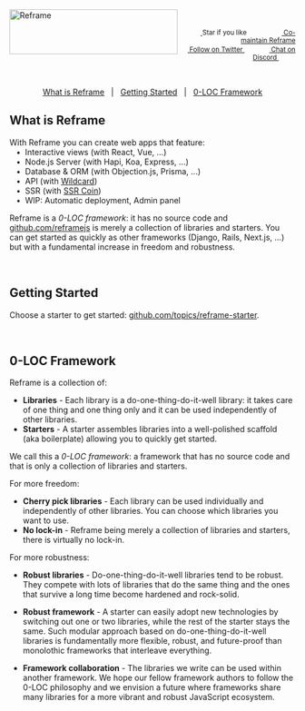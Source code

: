 <a href="/../../#readme">
    <img align="left" src="https://github.com/reframejs/reframe/raw/master/docs/images/logo-with-title-and-slogan.min.svg?sanitize=true" width=296 height=79 style="max-width:100%;" alt="Reframe"/>
</a>
<br/>
<p align="right">
    <sup>
        <a href="#">
            <img
              src="https://github.com/reframejs/reframe/raw/master/docs/images/star.svg?sanitize=true"
              width="16"
              height="12"
            >
        </a>
        Star if you like
        &nbsp;&nbsp;&nbsp;&nbsp;
        &nbsp;&nbsp;&nbsp;&nbsp;
        &nbsp;&nbsp;
        <a href="https://github.com/reframejs/reframe/blob/master/contributing.md">
            <img
              src="https://github.com/reframejs/reframe/raw/master/docs/images/biceps.min.svg?sanitize=true"
              width="16"
              height="14"
            >
            Co-maintain Reframe
        </a>
    </sup>
    <br/>
    <sup>
        <a href="https://twitter.com/reframejs">
            <img
              src="https://github.com/reframejs/reframe/raw/master/docs/images/tw.svg?sanitize=true"
              width="15"
              height="13"
            >
            Follow on Twitter
        </a>
        &nbsp;&nbsp;&nbsp;&nbsp;&nbsp;
        &nbsp;&nbsp;
        <a href="https://discord.gg/kqXf65G">
            <img
              src="https://github.com/reframejs/reframe/raw/master/docs/images/chat.svg?sanitize=true"
              width="14"
              height="10"
            >
            Chat on Discord
        </a>
        &nbsp;&nbsp;&nbsp;&nbsp;
        &nbsp;&nbsp;&nbsp;&nbsp;
    </sup>
</p>
&nbsp;
<p align='center'>
<a href="#what-is-reframe">What is Reframe</a>
&nbsp; | &nbsp;
<a href="#getting-started">Getting Started</a>
&nbsp; | &nbsp;
<a href="#0-loc-framework">0-LOC Framework</a>
</p>

## What is Reframe

With Reframe you can create web apps that feature:
<br/> &nbsp;&nbsp;&nbsp;&#8226;&nbsp;
Interactive views (with React, Vue, ...)
<br/> &nbsp;&nbsp;&nbsp;&#8226;&nbsp;
Node.js Server (with Hapi, Koa, Express, ...)
<br/> &nbsp;&nbsp;&nbsp;&#8226;&nbsp;
Database & ORM (with Objection.js, Prisma, ...)
<br/> &nbsp;&nbsp;&nbsp;&#8226;&nbsp;
API (with [Wildcard](https://github.com/reframejs/wildcard-api))
<br/> &nbsp;&nbsp;&nbsp;&#8226;&nbsp;
SSR (with [SSR Coin](https://github.com/reframejs/ssr-coin))
<br/> &nbsp;&nbsp;&nbsp;&#8226;&nbsp;
WIP: Automatic deployment, Admin panel

Reframe is a *0-LOC framework*: it has no source code and [github.com/reframejs](https://github.com/reframejs) is merely a collection of libraries and starters.
You can get started as quickly as other frameworks (Django, Rails, Next.js, ...) but with a fundamental increase in freedom and robustness.

<br/>

## Getting Started

Choose a starter to get started: [github.com/topics/reframe-starter](https://github.com/topics/reframe-starter).

<br/>

## 0-LOC Framework

Reframe is a collection of:
- **Libraries** -
  Each library is a do-one-thing-do-it-well library:
  it takes care of one thing and one thing only and
  it can be used independently of other libraries.
- **Starters** -
  A starter assembles libraries into a well-polished scaffold (aka boilerplate) allowing you to quickly get started.

We call this a *0-LOC framework*: a framework that has no source code and that is only a collection of libraries and starters.

For more freedom:

- **Cherry pick libraries** -
  Each library can be used individually and independently of other libraries. You can choose which libraries you want to use.
- **No lock-in** -
  Reframe being merely a collection of libraries and starters, there is virtually no lock-in.

For more robustness:

- **Robust libraries** -
  Do-one-thing-do-it-well libraries tend to be robust.
  They compete with lots of libraries that do the same thing
  and the ones that survive a long time become hardened and rock-solid.

- **Robust framework** -
  A starter can easily adopt new technologies by switching out one or two libraries, while the rest of the starter stays the same.
  Such modular approach based on do-one-thing-do-it-well libraries is fundamentally more flexible, robust, and future-proof than monolothic frameworks that interleave everything.

- **Framework collaboration** -
  The libraries we write can be used within another framework.
  We hope our fellow framework authors to follow the 0-LOC philosophy and
  we envision a future where frameworks share many libraries for a more vibrant and robust JavaScript ecosystem.
